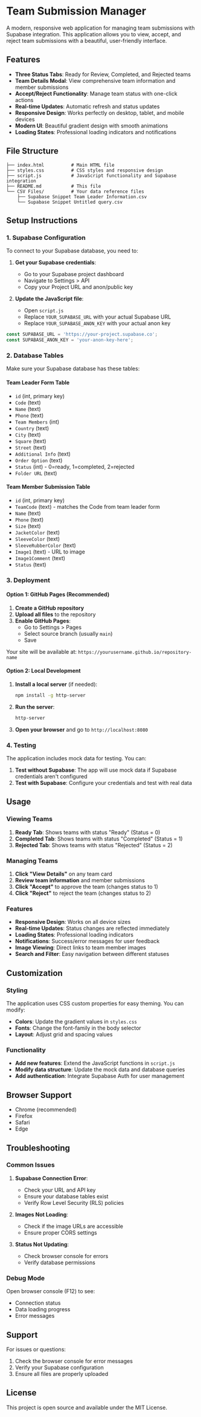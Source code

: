 # Team Submission Manager

A modern, responsive web application for managing team submissions with Supabase integration. This application allows you to view, accept, and reject team submissions with a beautiful, user-friendly interface.

## Features

- **Three Status Tabs**: Ready for Review, Completed, and Rejected teams
- **Team Details Modal**: View comprehensive team information and member submissions
- **Accept/Reject Functionality**: Manage team status with one-click actions
- **Real-time Updates**: Automatic refresh and status updates
- **Responsive Design**: Works perfectly on desktop, tablet, and mobile devices
- **Modern UI**: Beautiful gradient design with smooth animations
- **Loading States**: Professional loading indicators and notifications

## File Structure

```
├── index.html          # Main HTML file
├── styles.css          # CSS styles and responsive design
├── script.js           # JavaScript functionality and Supabase integration
├── README.md           # This file
└── CSV Files/          # Your data reference files
    ├── Supabase Snippet Team Leader Information.csv
    └── Supabase Snippet Untitled query.csv
```

## Setup Instructions

### 1. Supabase Configuration

To connect to your Supabase database, you need to:

1. **Get your Supabase credentials**:
   - Go to your Supabase project dashboard
   - Navigate to Settings > API
   - Copy your Project URL and anon/public key

2. **Update the JavaScript file**:
   - Open `script.js`
   - Replace `YOUR_SUPABASE_URL` with your actual Supabase URL
   - Replace `YOUR_SUPABASE_ANON_KEY` with your actual anon key

```javascript
const SUPABASE_URL = 'https://your-project.supabase.co';
const SUPABASE_ANON_KEY = 'your-anon-key-here';
```

### 2. Database Tables

Make sure your Supabase database has these tables:

#### Team Leader Form Table
- `id` (int, primary key)
- `Code` (text)
- `Name` (text)
- `Phone` (text)
- `Team Members` (int)
- `Country` (text)
- `City` (text)
- `Square` (text)
- `Street` (text)
- `Additional Info` (text)
- `Order Option` (text)
- `Status` (int) - 0=ready, 1=completed, 2=rejected
- `Folder URL` (text)

#### Team Member Submission Table
- `id` (int, primary key)
- `TeamCode` (text) - matches the Code from team leader form
- `Name` (text)
- `Phone` (text)
- `Size` (text)
- `JacketColor` (text)
- `SleeveColor` (text)
- `SleeveRubberColor` (text)
- `Image1` (text) - URL to image
- `Image1Comment` (text)
- `Status` (text)

### 3. Deployment

#### Option 1: GitHub Pages (Recommended)

1. **Create a GitHub repository**
2. **Upload all files** to the repository
3. **Enable GitHub Pages**:
   - Go to Settings > Pages
   - Select source branch (usually `main`)
   - Save

Your site will be available at: `https://yourusername.github.io/repository-name`

#### Option 2: Local Development

1. **Install a local server** (if needed):
   ```bash
   npm install -g http-server
   ```

2. **Run the server**:
   ```bash
   http-server
   ```

3. **Open your browser** and go to `http://localhost:8080`

### 4. Testing

The application includes mock data for testing. You can:

1. **Test without Supabase**: The app will use mock data if Supabase credentials aren't configured
2. **Test with Supabase**: Configure your credentials and test with real data

## Usage

### Viewing Teams

1. **Ready Tab**: Shows teams with status "Ready" (Status = 0)
2. **Completed Tab**: Shows teams with status "Completed" (Status = 1)
3. **Rejected Tab**: Shows teams with status "Rejected" (Status = 2)

### Managing Teams

1. **Click "View Details"** on any team card
2. **Review team information** and member submissions
3. **Click "Accept"** to approve the team (changes status to 1)
4. **Click "Reject"** to reject the team (changes status to 2)

### Features

- **Responsive Design**: Works on all device sizes
- **Real-time Updates**: Status changes are reflected immediately
- **Loading States**: Professional loading indicators
- **Notifications**: Success/error messages for user feedback
- **Image Viewing**: Direct links to team member images
- **Search and Filter**: Easy navigation between different statuses

## Customization

### Styling

The application uses CSS custom properties for easy theming. You can modify:

- **Colors**: Update the gradient values in `styles.css`
- **Fonts**: Change the font-family in the body selector
- **Layout**: Adjust grid and spacing values

### Functionality

- **Add new features**: Extend the JavaScript functions in `script.js`
- **Modify data structure**: Update the mock data and database queries
- **Add authentication**: Integrate Supabase Auth for user management

## Browser Support

- Chrome (recommended)
- Firefox
- Safari
- Edge

## Troubleshooting

### Common Issues

1. **Supabase Connection Error**:
   - Check your URL and API key
   - Ensure your database tables exist
   - Verify Row Level Security (RLS) policies

2. **Images Not Loading**:
   - Check if the image URLs are accessible
   - Ensure proper CORS settings

3. **Status Not Updating**:
   - Check browser console for errors
   - Verify database permissions

### Debug Mode

Open browser console (F12) to see:
- Connection status
- Data loading progress
- Error messages

## Support

For issues or questions:
1. Check the browser console for error messages
2. Verify your Supabase configuration
3. Ensure all files are properly uploaded

## License

This project is open source and available under the MIT License. 